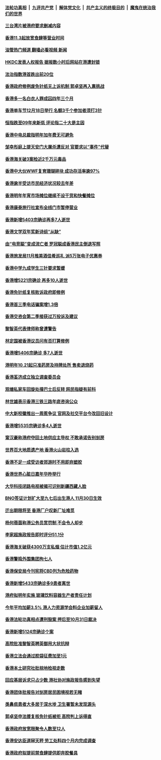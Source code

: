 ####  [法轮功真相](../../../../basic/blob/master/README.md?t=10291131) &nbsp;|&nbsp; [九评共产党](../../../../9ping.md/blob/master/README.md?t=10291131) &nbsp;|&nbsp; [解体党文化](../../../../jtdwh.md/blob/master/README.md?t=10291131)  &nbsp;|&nbsp; [共产主义的终极目的](../../../../gczydzjmd.md/blob/master/README.md?t=10291131) &nbsp;|&nbsp; [魔鬼在统治我们的世界](../../../../mgztzwmdsj.md/blob/master/README.md?t=10291131) 

#### [三台湾片被港府要求删减内容](../pages/nsc415/n13854367.md?t=10291131) 

#### [香港11.3起放宽食肆等营业时间](../pages/nsc415/n13854360.md?t=10291131) 

#### [油管热门频道 翻墙必看视频 新闻](http://209.250.226.216:81/youtube.html?10291131)

#### [HKDC发表人权报告 据报数小时后网站在港遭封锁](../pages/nsc415/n13854358.md?t=10291131) 

#### [法治指数港首跌出前20位](../pages/nsc415/n13854349.md?t=10291131) 

#### [香港政府修例废免针纸无上诉机制 郭卓坚再入禀挑战](../pages/nsc415/n13854345.md?t=10291131) 

#### [香港多一名白衣人罪成囚四年三个月](../pages/nsc415/n13854340.md?t=10291131) 

#### [香港单车节12月18日举行 名额3千个参加者须打3针](../pages/nsc415/n13854330.md?t=10291131) 

#### [恒指跌至09年来新低 评论指二十大是主因](../pages/nsc415/n13853778.md?t=10291131) 

#### [香港中电总裁指明年加年费无可避免](../pages/nsc415/n13853671.md?t=10291131) 

#### [邹幸彤庭上提天安门大屠杀遭反对 官要求以“事件”代替](../pages/nsc415/n13853656.md?t=10291131) 

#### [香港海关破3案检近2千万元毒品](../pages/nsc415/n13853640.md?t=10291131) 

#### [香港中大伙WWF复育珊瑚碎块 成功存活率逾97%](../pages/nsc415/n13853616.md?t=10291131) 

#### [香港逾半受访市民经济状况较去年差](../pages/nsc415/n13853605.md?t=10291131) 

#### [香港明年年宵市场摊位继续不设干货和快餐摊位](../pages/nsc415/n13853599.md?t=10291131) 

#### [香港康泰旅行社宣布全线门市暂停营业](../pages/nsc415/n13853583.md?t=10291131) 

#### [香港新增5403宗确诊再多7人逝世](../pages/nsc415/n13853579.md?t=10291131) 

#### [香港文学双年奖新诗组“从缺”](../pages/nsc415/n13853565.md?t=10291131) 

#### [由“电竞聪”变成流亡者 罗冠聪成香港民主倒退写照](../pages/nsc415/n13853424.md?t=10291131) 

#### [香港旅发局11月推美酒佳肴巡礼 派5万张电子优惠券](../pages/nsc415/n13852860.md?t=10291131) 

#### [香港中学九成学生三针要求暂缓](../pages/nsc415/n13852853.md?t=10291131) 

#### [香港增5221宗确诊 再多10人逝世](../pages/nsc415/n13852851.md?t=10291131) 

#### [香港免针纸复核败诉政府即修例](../pages/nsc415/n13852840.md?t=10291131) 

#### [香港首三季电话骗案增1.3倍](../pages/nsc415/n13852837.md?t=10291131) 

#### [香港交咨会第二季接获过万投诉及建议](../pages/nsc415/n13852795.md?t=10291131) 

#### [黎智英代表律师称曾遭警告](../pages/nsc415/n13852791.md?t=10291131) 

#### [林定国被香港议员问有否打算修例](../pages/nsc415/n13852190.md?t=10291131) 

#### [香港增5406宗确诊 多7人逝世](../pages/nsc415/n13852176.md?t=10291131) 

#### [港明年10.21起只准药房及持牌处所 售卖退烧药](../pages/nsc415/n13852169.md?t=10291131) 

#### [香港荃济成立独立调查委员会](../pages/nsc415/n13852166.md?t=10291131) 

#### [观塘私家车回旋处撞巴士后反转 网民指疑有前科](../pages/nsc415/n13852147.md?t=10291131) 

#### [林世雄表示香港三铁三路年底咨询公众](../pages/nsc415/n13852140.md?t=10291131) 

#### [中大新校徽推出一周惹争议 官网及社交平台今改回旧设计](../pages/nsc415/n13852126.md?t=10291131) 

#### [香港增5535宗确诊多4人逝世](../pages/nsc415/n13851604.md?t=10291131) 

#### [甯汉豪称港府夺回土地供应主导权 不敢承诺告别㓥房](../pages/nsc415/n13851527.md?t=10291131) 

#### [世界百大地质遗产地 香港火山岩柱入选](../pages/nsc415/n13851513.md?t=10291131) 

#### [香港不足一成受访者郊游时不用即弃塑胶](../pages/nsc415/n13851470.md?t=10291131) 

#### [香港世界心脏日嘉年华昨举行](../pages/nsc415/n13851457.md?t=10291131) 

#### [大华科技闭路电视被揭可识别新疆西藏人脸](../pages/nsc415/n13850948.md?t=10291131) 

#### [BNO签证计划扩大至九七后出生港人 11月30日生效](../pages/nsc415/n13849934.md?t=10291131) 

#### [迁出期限将至 香港厂户叹新厂址难觅](../pages/nsc415/n13849918.md?t=10291131) 

#### [杨何蓓茵称港公务员赏罚制 不会令人却步](../pages/nsc415/n13849863.md?t=10291131) 

#### [李家超施政报告即时评分51.1分](../pages/nsc415/n13849855.md?t=10291131) 

#### [香港海关破获4300万支私烟 估计市值1.2亿元](../pages/nsc415/n13849852.md?t=10291131) 

#### [香港警捣外围集团拘七人](../pages/nsc415/n13849845.md?t=10291131) 

#### [香港保安局今刊宪将CBD列为危险药物](../pages/nsc415/n13849825.md?t=10291131) 

#### [香港新增5433宗确诊多9患者离世](../pages/nsc415/n13849816.md?t=10291131) 

#### [港府拟明年实施 玻璃饮料容器生产者责任计划](../pages/nsc415/n13849802.md?t=10291131) 

#### [今年平均加薪3.5% 港人力资源学会料企业加薪留人](../pages/nsc415/n13849790.md?t=10291131) 

#### [香港法轮功真相点遭刑毁案 押后至10月31日裁决](../pages/nsc415/n13849414.md?t=10291131) 

#### [香港新增5124宗确诊个案](../pages/nsc415/n13849191.md?t=10291131) 

#### [高院批准黎智英聘英御用大状抗辩](../pages/nsc415/n13849171.md?t=10291131) 

#### [香港立法会通过胶袋征费加至1元](../pages/nsc415/n13849160.md?t=10291131) 

#### [香港本土研究社批棕地检视走数](../pages/nsc415/n13849135.md?t=10291131) 

#### [回应基层诉求只占少数 港社协对施政报告感到失望](../pages/nsc415/n13849116.md?t=10291131) 

#### [香港团体批报告对㓥房居民困境视若无睹](../pages/nsc415/n13849102.md?t=10291131) 

#### [类鼻疽患者大多居于深水埗 卫生署暂未发现源头](../pages/nsc415/n13848437.md?t=10291131) 

#### [郭卓坚申法援复核免针纸被拒 高院判上诉得直](../pages/nsc415/n13848423.md?t=10291131) 

#### [香港政府放宽限聚令人数至12人](../pages/nsc415/n13848395.md?t=10291131) 

#### [香港安达臣道冧天秤 劳工处料四个月内完成调查](../pages/nsc415/n13848374.md?t=10291131) 

#### [香港政府拟提前禁食肆提供即弃胶餐具](../pages/nsc415/n13848367.md?t=10291131) 

<img src='http://gfw-breaker.win/goodnews/indexes/nsc415.md' width='0px' height='0px'/>
